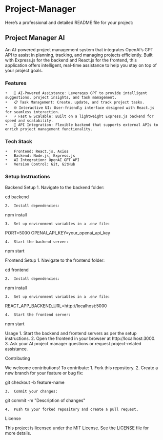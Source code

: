 # Project-Manager

Here’s a professional and detailed README file for your project:

## Project Manager AI

An AI-powered project management system that integrates OpenAI’s GPT API to assist in planning, tracking, and managing projects efficiently. Built with Express.js for the backend and React.js for the frontend, this application offers intelligent, real-time assistance to help you stay on top of your project goals.

### Features
	•	🧠 AI-Powered Assistance: Leverages GPT to provide intelligent suggestions, project insights, and task management.
	•	📋 Task Management: Create, update, and track project tasks.
	•	🌐 Interactive UI: User-friendly interface designed with React.js for seamless interaction.
	•	⚡ Fast & Scalable: Built on a lightweight Express.js backend for speed and scalability.
	•	🔗 API Integration: Flexible backend that supports external APIs to enrich project management functionality.

### Tech Stack
	•	Frontend: React.js, Axios
	•	Backend: Node.js, Express.js
	•	AI Integration: OpenAI GPT API
	•	Version Control: Git, GitHub

### Setup Instructions

Backend Setup
	1.	Navigate to the backend folder:

cd backend


	2.	Install dependencies:

npm install


	3.	Set up environment variables in a .env file:

PORT=5000
OPENAI_API_KEY=your_openai_api_key


	4.	Start the backend server:

npm start

Frontend Setup
	1.	Navigate to the frontend folder:

cd frontend


	2.	Install dependencies:

npm install


	3.	Set up environment variables in a .env file:

REACT_APP_BACKEND_URL=http://localhost:5000


	4.	Start the frontend server:

npm start


Usage
	1.	Start the backend and frontend servers as per the setup instructions.
	2.	Open the frontend in your browser at http://localhost:3000.
	3.	Ask your AI project manager questions or request project-related assistance.

Contributing

We welcome contributions! To contribute:
	1.	Fork this repository.
	2.	Create a new branch for your feature or bug fix:

git checkout -b feature-name


	3.	Commit your changes:

git commit -m "Description of changes"


	4.	Push to your forked repository and create a pull request.

License

This project is licensed under the MIT License. See the LICENSE file for more details.

